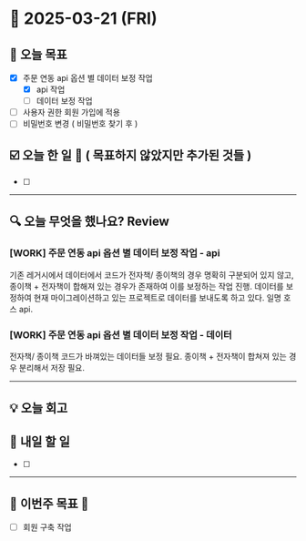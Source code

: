 # 📆 2025-03-21 (FRI)
## 🥅 오늘 목표 
- [x] 주문 연동 api 옵션 별 데이터 보정 작업
  - [x] api 작업
  - [ ] 데이터 보정 작업   
- [ ] 사용자 권한 회원 가입에 적용
- [ ] 비밀번호 변경 ( 비밀번호 찾기 후 )

## ☑️ 오늘 한 일 📑 ( 목표하지 않았지만 추가된 것들 )
- [ ] 

***

## 🔍️ 오늘 무엇을 했나요? Review
### [WORK] 주문 연동 api 옵션 별 데이터 보정 작업 - api 
기존 레거시에서 데이터에서 코드가 전자책/ 종이책의 경우 명확히 구분되어 있지 않고, 종이책 + 전자책이 합해져 있는 경우가 존재하여 이를 보정하는 작업 진행. 
데이터를 보정하여 현재 마이그레이션하고 있는 프로젝트로 데이터를 보내도록 하고 있다. 일명 호스 api. 

### [WORK] 주문 연동 api 옵션 별 데이터 보정 작업 - 데이터 
전자책/ 종이책 코드가 바껴있는 데이터들 보정 필요. 
종이책 + 전자책이 합쳐져 있는 경우 분리해서 저장 필요. 

***

## 💡 오늘 회고

## 🎯 내일 할 일
- [ ]

***

## 🏁 이번주 목표 🏁
- [ ] 회원 구축 작업 
